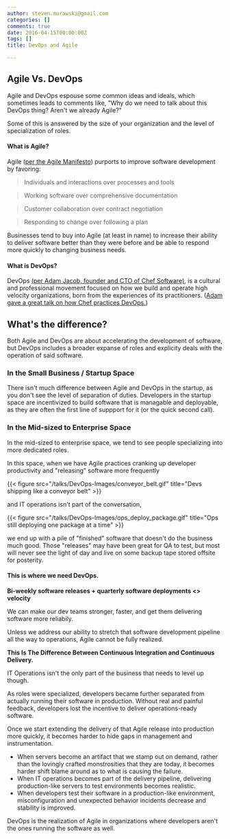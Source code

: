 ```yaml
---
author: steven.murawski@gmail.com
categories: []
comments: true
date: 2016-04-15T00:00:00Z
tags: []
title: DevOps and Agile

---
```


## Agile Vs. DevOps

Agile and DevOps espouse some common ideas and ideals, which sometimes leads to comments like, "Why do we need to talk about this DevOps thing? Aren't we already Agile?"

Some of this is answered by the size of your organization and the level of specialization of roles.

#### What is Agile?

Agile ([per the Agile Manifesto](http://agilemanifesto.org/)) purports to improve software development by favoring:

> Individuals and interactions over processes and tools

> Working software over comprehensive documentation

> Customer collaboration over contract negotiation

> Responding to change over following a plan

Businesses tend to buy into Agile (at least in name) to increase their ability to deliver software better than they were before and be able to respond more quickly to changing business needs.

#### What is DevOps?

DevOps [(per Adam Jacob, founder and CTO of Chef Software)](https://github.com/chef/devops-kungfu#what-is-devops), is a cultural and professional movement focused on how we build and operate high velocity organizations, born from the experiences of its practitioners. ([Adam gave a great talk on how Chef practices DevOps.](https://www.youtube.com/watch?v=_DEToXsgrPc))


## What's the difference?

Both Agile and DevOps are about accelerating the development of software, but DevOps includes a broader expanse of roles and explicity deals with the operation of said software.

### In the Small Business / Startup Space

There isn't much difference between Agile and DevOps in the startup, as you don't see the level of separation of duties.  Developers in the startup space are incentivized to build software that is managable and deployable, as they are often the first line of suppport for it (or the quick second call).

### In the Mid-sized to Enterprise Space

In the mid-sized to enterprise space, we tend to see people specializing into more dedicated roles.

In this space, when we have Agile practices cranking up developer productivity and "releasing" software more frequently

{{< figure src="/talks/DevOps-Images/conveyor_belt.gif" title="Devs shipping like a conveyor belt"  >}}

and IT operations isn't part of the conversation,

{{< figure src="/talks/DevOps-Images/ops_deploy_package.gif" title="Ops still deploying one package at a time"  >}}

we end up with a pile of "finished" software that doesn't do the business much good.  Those "releases" may have been great for QA to test, but most will never see the light of day and live on some backup tape stored offsite for posterity.



#### This is where we need DevOps.

**Bi-weekly software releases + quarterly software deployments <> velocity**

We can make our dev teams stronger, faster, and get them delivering software more reliabily.

Unless we address our ability to stretch that software development pipeline all the way to operations, Agile cannot be fully realized.

**This Is The Difference Between Continuous Integration and Continuous Delivery.**

IT Operations isn't the only part of the business that needs to level up though.

As roles were specialized, developers became further separated from actually running their software in production.  Without real and painful feedback, developers lost the incentive to deliver operations-ready software.

Once we start extending the delivery of that Agile release into production more quickly, it becomes harder to hide gaps in management and instrumentation.

* When servers become an artifact that we stamp out on demand, rather than the lovingly crafted monstrosities that they are today, it becomes harder shift blame around as to what is causing the failure.
* When IT operations becomes part of the delivery pipeline, delivering production-like servers to test environments becomes realistic.
* When developers test their software in a production-like environment, misconfiguration and unexpected behavior incidents decrease and stability is improved.

DevOps is the realization of Agile in organizations where developers aren't the ones running the software as well. 